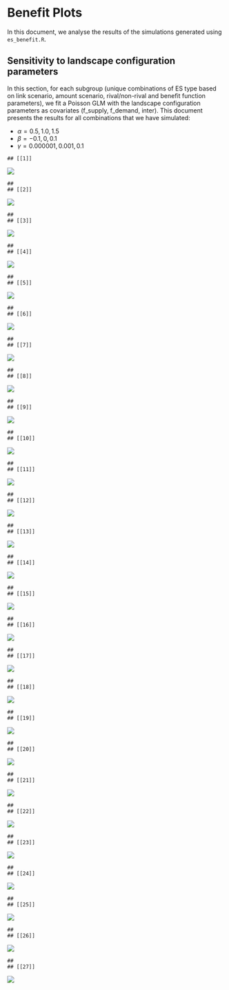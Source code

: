 Benefit Plots
================

In this document, we analyse the results of the simulations generated using `es_benefit.R`.

Sensitivity to landscape configuration parameters
-------------------------------------------------

In this section, for each subgroup (unique combinations of ES type based on link scenario, amount scenario, rival/non-rival and benefit function parameters), we fit a Poisson GLM with the landscape configuration parameters as covariates (f\_supply, f\_demand, inter). This document presents the results for all combinations that we have simulated:

-   *α* = 0.5, 1.0, 1.5
-   *β* = −0.1, 0, 0.1
-   *γ* = 0.000001, 0.001, 0.1

<!-- -->

    ## [[1]]

![](benefit_plots_all_param_combs_files/figure-markdown_github/unnamed-chunk-2-1.png)

    ## 
    ## [[2]]

![](benefit_plots_all_param_combs_files/figure-markdown_github/unnamed-chunk-2-2.png)

    ## 
    ## [[3]]

![](benefit_plots_all_param_combs_files/figure-markdown_github/unnamed-chunk-2-3.png)

    ## 
    ## [[4]]

![](benefit_plots_all_param_combs_files/figure-markdown_github/unnamed-chunk-2-4.png)

    ## 
    ## [[5]]

![](benefit_plots_all_param_combs_files/figure-markdown_github/unnamed-chunk-2-5.png)

    ## 
    ## [[6]]

![](benefit_plots_all_param_combs_files/figure-markdown_github/unnamed-chunk-2-6.png)

    ## 
    ## [[7]]

![](benefit_plots_all_param_combs_files/figure-markdown_github/unnamed-chunk-2-7.png)

    ## 
    ## [[8]]

![](benefit_plots_all_param_combs_files/figure-markdown_github/unnamed-chunk-2-8.png)

    ## 
    ## [[9]]

![](benefit_plots_all_param_combs_files/figure-markdown_github/unnamed-chunk-2-9.png)

    ## 
    ## [[10]]

![](benefit_plots_all_param_combs_files/figure-markdown_github/unnamed-chunk-2-10.png)

    ## 
    ## [[11]]

![](benefit_plots_all_param_combs_files/figure-markdown_github/unnamed-chunk-2-11.png)

    ## 
    ## [[12]]

![](benefit_plots_all_param_combs_files/figure-markdown_github/unnamed-chunk-2-12.png)

    ## 
    ## [[13]]

![](benefit_plots_all_param_combs_files/figure-markdown_github/unnamed-chunk-2-13.png)

    ## 
    ## [[14]]

![](benefit_plots_all_param_combs_files/figure-markdown_github/unnamed-chunk-2-14.png)

    ## 
    ## [[15]]

![](benefit_plots_all_param_combs_files/figure-markdown_github/unnamed-chunk-2-15.png)

    ## 
    ## [[16]]

![](benefit_plots_all_param_combs_files/figure-markdown_github/unnamed-chunk-2-16.png)

    ## 
    ## [[17]]

![](benefit_plots_all_param_combs_files/figure-markdown_github/unnamed-chunk-2-17.png)

    ## 
    ## [[18]]

![](benefit_plots_all_param_combs_files/figure-markdown_github/unnamed-chunk-2-18.png)

    ## 
    ## [[19]]

![](benefit_plots_all_param_combs_files/figure-markdown_github/unnamed-chunk-2-19.png)

    ## 
    ## [[20]]

![](benefit_plots_all_param_combs_files/figure-markdown_github/unnamed-chunk-2-20.png)

    ## 
    ## [[21]]

![](benefit_plots_all_param_combs_files/figure-markdown_github/unnamed-chunk-2-21.png)

    ## 
    ## [[22]]

![](benefit_plots_all_param_combs_files/figure-markdown_github/unnamed-chunk-2-22.png)

    ## 
    ## [[23]]

![](benefit_plots_all_param_combs_files/figure-markdown_github/unnamed-chunk-2-23.png)

    ## 
    ## [[24]]

![](benefit_plots_all_param_combs_files/figure-markdown_github/unnamed-chunk-2-24.png)

    ## 
    ## [[25]]

![](benefit_plots_all_param_combs_files/figure-markdown_github/unnamed-chunk-2-25.png)

    ## 
    ## [[26]]

![](benefit_plots_all_param_combs_files/figure-markdown_github/unnamed-chunk-2-26.png)

    ## 
    ## [[27]]

![](benefit_plots_all_param_combs_files/figure-markdown_github/unnamed-chunk-2-27.png)
